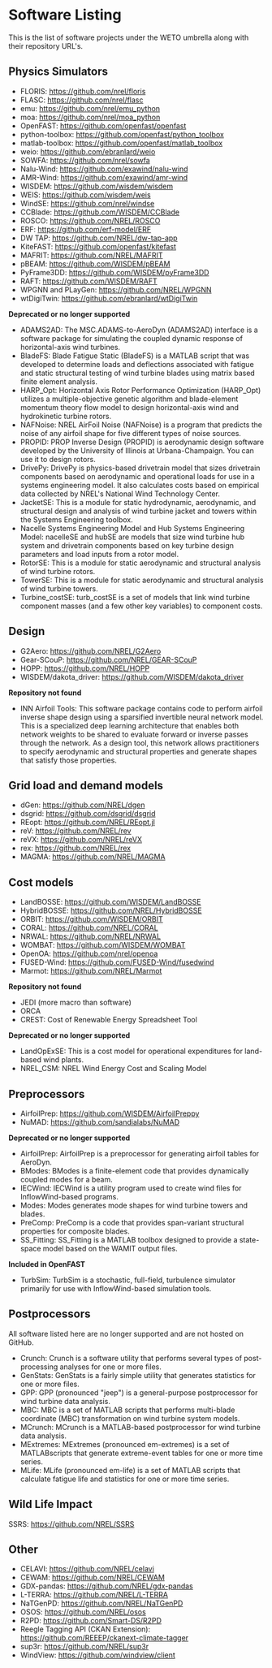 
# Software Listing

This is the list of software projects under the WETO umbrella along with their repository URL's.


## Physics Simulators

- FLORIS: https://github.com/nrel/floris
- FLASC: https://github.com/nrel/flasc
- emu: https://github.com/nrel/emu_python
- moa: https://github.com/nrel/moa_python
- OpenFAST: https://github.com/openfast/openfast
- python-toolbox: https://github.com/openfast/python_toolbox
- matlab-toolbox: https://github.com/openfast/matlab_toolbox
- weio: https://github.com/ebranlard/weio
- SOWFA: https://github.com/nrel/sowfa
- Nalu-Wind: https://github.com/exawind/nalu-wind
- AMR-Wind: https://github.com/exawind/amr-wind
- WISDEM: https://github.com/wisdem/wisdem
- WEIS: https://github.com/wisdem/weis
- WindSE: https://github.com/nrel/windse
- CCBlade: https://github.com/WISDEM/CCBlade
- ROSCO: https://github.com/NREL/ROSCO
- ERF: https://github.com/erf-model/ERF
- DW TAP: https://github.com/NREL/dw-tap-app
- KiteFAST: https://github.com/openfast/kitefast
- MAFRIT: https://github.com/NREL/MAFRIT
- pBEAM: https://github.com/WISDEM/pBEAM
- PyFrame3DD: https://github.com/WISDEM/pyFrame3DD
- RAFT: https://github.com/WISDEM/RAFT
- WPGNN and PLayGen: https://github.com/NREL/WPGNN
- wtDigiTwin: https://github.com/ebranlard/wtDigiTwin

**Deprecated or no longer supported**

- ADAMS2AD: The MSC.ADAMS-to-AeroDyn (ADAMS2AD) interface is a software package for simulating the coupled dynamic response of horizontal-axis wind turbines.
- BladeFS: Blade Fatigue Static (BladeFS) is a MATLAB script that was developed to determine loads and deflections associated with fatigue and static structural testing of wind turbine blades using matrix based finite element analysis.
- HARP_Opt: Horizontal Axis Rotor Performance Optimization (HARP_Opt) utilizes a multiple-objective genetic algorithm and blade-element momentum theory flow model to design horizontal-axis wind and hydrokinetic turbine rotors.
- NAFNoise: NREL AirFoil Noise (NAFNoise) is a program that predicts the noise of any airfoil shape for five different types of noise sources.
- PROPID: PROP Inverse Design (PROPID) is aerodynamic design software developed by the University of Illinois at Urbana-Champaign. You can use it to design rotors.
- DrivePy: DrivePy is physics-based drivetrain model that sizes drivetrain components based on aerodynamic and operational loads for use in a systems engineering model. It also calculates costs based on empirical data collected by NREL's National Wind Technology Center.
- JacketSE: This is a module for static hydrodynamic, aerodynamic, and structural design and analysis of wind turbine jacket and towers within the Systems Engineering toolbox.
- Nacelle Systems Engineering Model and Hub Systems Engineering Model: nacelleSE and hubSE are models that size wind turbine hub system and drivetrain components based on key turbine design parameters and load inputs from a rotor model.
- RotorSE: This is a module for static aerodynamic and structural analysis of wind turbine rotors.
- TowerSE: This is a module for static aerodynamic and structural analysis of wind turbine towers.
- Turbine_costSE: turb_costSE is a set of models that link wind turbine component masses (and a few other key variables) to component costs.


## Design

- G2Aero: https://github.com/NREL/G2Aero
- Gear-SCouP: https://github.com/NREL/GEAR-SCouP
- HOPP: https://github.com/NREL/HOPP
- WISDEM/dakota_driver: https://github.com/WISDEM/dakota_driver

**Repository not found**

- INN Airfoil Tools: This software package contains code to perform airfoil inverse shape design using a sparsified invertible neural network model. This is a specialized deep learning architecture that enables both network weights to be shared to evaluate forward or inverse passes through the network. As a design tool, this network allows practitioners to specify aerodynamic and structural properties and generate shapes that satisfy those properties. 


## Grid load and demand models

- dGen: https://github.com/NREL/dgen
- dsgrid: https://github.com/dsgrid/dsgrid
- REopt: https://github.com/NREL/REopt.jl
- reV: https://github.com/NREL/rev
- reVX: https://github.com/NREL/reVX
- rex: https://github.com/NREL/rex
- MAGMA: https://github.com/NREL/MAGMA

## Cost models

- LandBOSSE: https://github.com/WISDEM/LandBOSSE
- HybridBOSSE: https://github.com/NREL/HybridBOSSE
- ORBIT: https://github.com/WISDEM/ORBIT
- CORAL: https://github.com/NREL/CORAL
- NRWAL: https://github.com/NREL/NRWAL
- WOMBAT: https://github.com/WISDEM/WOMBAT
- OpenOA: https://github.com/nrel/openoa
- FUSED-Wind: https://github.com/FUSED-Wind/fusedwind
- Marmot: https://github.com/NREL/Marmot

**Repository not found**

- JEDI (more macro than software)
- ORCA
- CREST: Cost of Renewable Energy Spreadsheet Tool

**Deprecated or no longer supported**

- LandOpExSE: This is a cost model for operational expenditures for land-based wind plants.
- NREL_CSM: NREL Wind Energy Cost and Scaling Model


## Preprocessors

- AirfoilPrep: https://github.com/WISDEM/AirfoilPreppy
- NuMAD: https://github.com/sandialabs/NuMAD

**Deprecated or no longer supported**

- AirfoilPrep: AirfoilPrep is a preprocessor for generating airfoil tables for AeroDyn.
- BModes: BModes is a finite-element code that provides dynamically coupled modes for a beam.
- IECWind: IECWind is a utility program used to create wind files for InflowWind-based programs.
- Modes: Modes generates mode shapes for wind turbine towers and blades.
- PreComp: PreComp is a code that provides span-variant structural properties for composite blades.
- SS_Fitting: SS_Fitting is a MATLAB toolbox designed to provide a state-space model based on the WAMIT output files.

**Included in OpenFAST**
- TurbSim: TurbSim is a stochastic, full-field, turbulence simulator primarily for use with InflowWind-based simulation tools.


## Postprocessors

All software listed here are no longer supported and are not hosted on GitHub.

- Crunch: Crunch is a software utility that performs several types of post-processing analyses for one or more files.
- GenStats: GenStats is a fairly simple utility that generates statistics for one or more files.
- GPP: GPP (pronounced "jeep") is a general-purpose postprocessor for wind turbine data analysis.
- MBC: MBC is a set of MATLAB scripts that performs multi-blade coordinate (MBC) transformation on wind turbine system models.
- MCrunch: MCrunch is a MATLAB-based postprocessor for wind turbine data analysis.
- MExtremes: MExtremes (pronounced em-extremes) is a set of MATLABscripts that generate extreme-event tables for one or more time series.
- MLife: MLife (pronounced em-life) is a set of MATLAB scripts that calculate fatigue life and statistics for one or more time series.


## Wild Life Impact

SSRS: https://github.com/NREL/SSRS


## Other

- CELAVI: https://github.com/NREL/celavi
- CEWAM: https://github.com/NREL/CEWAM
- GDX-pandas: https://github.com/NREL/gdx-pandas
- L-TERRA: https://github.com/NREL/L-TERRA
- NaTGenPD: https://github.com/NREL/NaTGenPD
- OSOS: https://github.com/NREL/osos
- R2PD: https://github.com/Smart-DS/R2PD
- Reegle Tagging API (CKAN Extension): https://github.com/REEEP/ckanext-climate-tagger
- sup3r: https://github.com/NREL/sup3r
- WindView: https://github.com/windview/client
